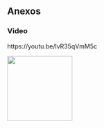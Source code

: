 <h2>Anexos</h2>
<h3>Video</h3>
<p>https://youtu.be/lvR35qVmM5c</p>
<a href="https://youtu.be/lvR35qVmM5c"><img style="width: auto; height: 150px;" src="https://images.pexels.com/photos/34407/pexels-photo.jpg?cs=srgb&dl=pexels-freestocksorg-34407.jpg&fm=jpg"></a>


